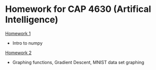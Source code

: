# Homework for CAP 4630 (Artifical Intelligence)

[Homework 1](https://github.com/brettfazio/AI_Homework1)
  - Intro to numpy

[Homework 2](https://github.com/brettfazio/AI-Homework/tree/master/HW_2)
  - Graphing functions, Gradient Descent, MNIST data set graphing
